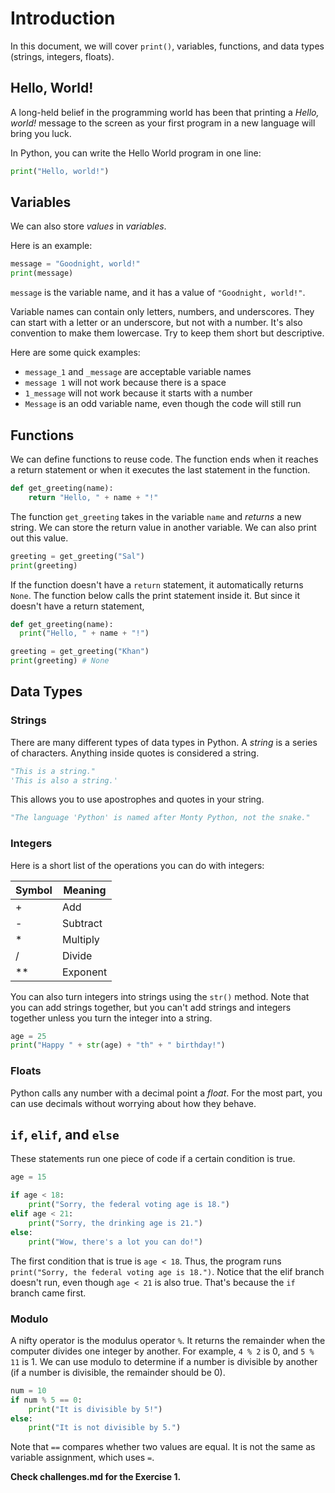 # Introduction

In this document, we will cover `print()`, variables, functions, and data types (strings, integers, floats).

## Hello, World!

A long-held belief in the programming world has been that printing a _Hello, world!_ message to the screen as your first program in a new language will bring you luck. 

In Python, you can write the Hello World program in one line: 

``` python
print("Hello, world!")
```

## Variables

We can also store _values_ in _variables_. 

Here is an example:

``` python
message = "Goodnight, world!"
print(message)
```

`message` is the variable name, and it has a value of `"Goodnight, world!"`.

Variable names can contain only letters, numbers, and underscores. They can start with a letter or an underscore, but not with a number. It's also convention to make them lowercase.  Try to keep them short but descriptive.

Here are some quick examples:
- `message_1` and `_message` are acceptable variable names
- `message 1` will not work because there is a space
- `1_message` will not work because it starts with a number
- `Message` is an odd variable name, even though the code will still run

## Functions

We can define functions to reuse code. The function ends when it reaches a return statement or when it executes the last statement in the function. 

``` python
def get_greeting(name):
    return "Hello, " + name + "!"
```

The function `get_greeting` takes in the variable `name` and _returns_ a new string. We can store the return value in another variable. We can also print out this value.

``` python
greeting = get_greeting("Sal")
print(greeting)
```

If the function doesn't have a `return` statement, it automatically returns `None`. The function below calls the print statement inside it. But since it doesn't have a return statement,   

``` python
def get_greeting(name):
  print("Hello, " + name + "!")

greeting = get_greeting("Khan")
print(greeting) # None
```

## Data Types
### Strings

There are many different types of data types in Python. A _string_ is a series of characters. Anything inside quotes is considered a string.

``` python
"This is a string."
'This is also a string.'
```

This allows you to use apostrophes and quotes in your string.

``` python
"The language 'Python' is named after Monty Python, not the snake."
```

### Integers

Here is a short list of the operations you can do with integers:

| Symbol | Meaning  |
|--------|----------|
| +      | Add      |
| -      | Subtract |
| *      | Multiply |
| /      | Divide   |
| **     | Exponent |

You can also turn integers into strings using the `str()` method. Note that you can add strings together, but you can't add strings and integers together unless you turn the integer into a string.

``` python
age = 25
print("Happy " + str(age) + "th" + " birthday!")
```

### Floats

Python calls any number with a decimal point a _float_. For the most part, you can use decimals without worrying about how they behave.

## `if`, `elif`, and `else`

These statements run one piece of code if a certain condition is true.

``` python
age = 15

if age < 18:
    print("Sorry, the federal voting age is 18.")
elif age < 21:
    print("Sorry, the drinking age is 21.")
else:
    print("Wow, there's a lot you can do!")
```

The first condition that is true is `age < 18`. Thus, the program runs `print("Sorry, the federal voting age is 18.")`. Notice that the elif branch doesn't run, even though `age < 21` is also true. That's because the `if` branch came first.

### Modulo

A nifty operator is the modulus operator `%`. It returns the remainder when the computer divides one integer by another. For example, `4 % 2` is 0, and `5 % 11` is 1. We can use modulo to determine if a number is divisible by another (if a number is divisible, the remainder should be 0).

``` python
num = 10
if num % 5 == 0:
    print("It is divisible by 5!")
else:
    print("It is not divisible by 5.")
```

Note that `==` compares whether two values are equal. It is not the same as variable assignment, which uses `=`.

**Check challenges.md for the Exercise 1.**